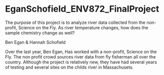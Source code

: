 # EganSchofield_ENV872_FinalProject
The purpose of this project is to analyze river data collected from the non-profit, Science on the Fly. As river temperature changes, how does the sample chemistry change as well?

Ben Egan & Hannah Schofield

Over the last year, Ben Egan, Has worked with a non-profit, Science on the Fly. The non profit crowd sources river data from fly fisherman all over the country. Although the project is relatively new, they have had several years of testing and several sites on the childs river in Massachusets.